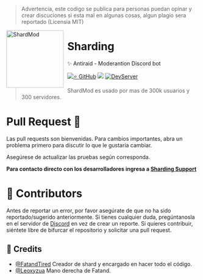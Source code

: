 > Advertencia, este codigo se publica para personas puedan opinar y crear discuciones si esta mal en algunas cosas, algun plagio sera reportado (Licensia MIT)

<img width="150" height="150" align="left" style="float: left; margin: 0 10px 0 0;" alt="ShardMod" src="https://cdn.discordapp.com/attachments/885233679612379136/946152677585326100/logo.png">

# Sharding
✨ Antiraid - Moderantion Discord bot

[![⭐ GitHub](https://img.shields.io/github/stars/Shard-Bot/shardmod.svg?style=social&label=Stars&style=flat)](https://github.com/Shard-Bot/shardmod/stargazers)
[![](https://img.shields.io/badge/detritus-0.17.0.beta.0-blue.svg?logo=npm)](https://github.com/detritusjs/client)
[![DevServer](https://discordapp.com/api/guilds/846937568753745921/widget.png?style=shield)](https://discord.gg/pNJdcqQZRF)

> ShardMod es usado por mas de 300k usuarios y 300 servidores.


# Pull Request 📣
Las pull requests son bienvenidas. Para cambios importantes, abra un problema primero para discutir lo que le gustaría cambiar.

Asegúrese de actualizar las pruebas según corresponda.

**Para contacto directo con los desarrolladores ingresa a [Sharding Support](https://discord.gg/sharding)**

# 📌 Contributors
Antes de reportar un error, por favor asegúrate de que no ha sido reportado/sugerido anteriormente.
Si tienes cualquier duda, pregúntanosla en el servidor de [Discord](https://discord.gg/sharding) en vez de crear un reporte. Si quieres contribuir, siéntete libre de bifurcar el repositorio y solicitar una pull request.

## 👋 Credits

* [@FatandTired](https://github.com/FatandTired) Creador de shard y encargado en hacer todo el código.
* [@Leoxyzua](https://github.com/Leoxyzua) Mano derecha de Fatand.


